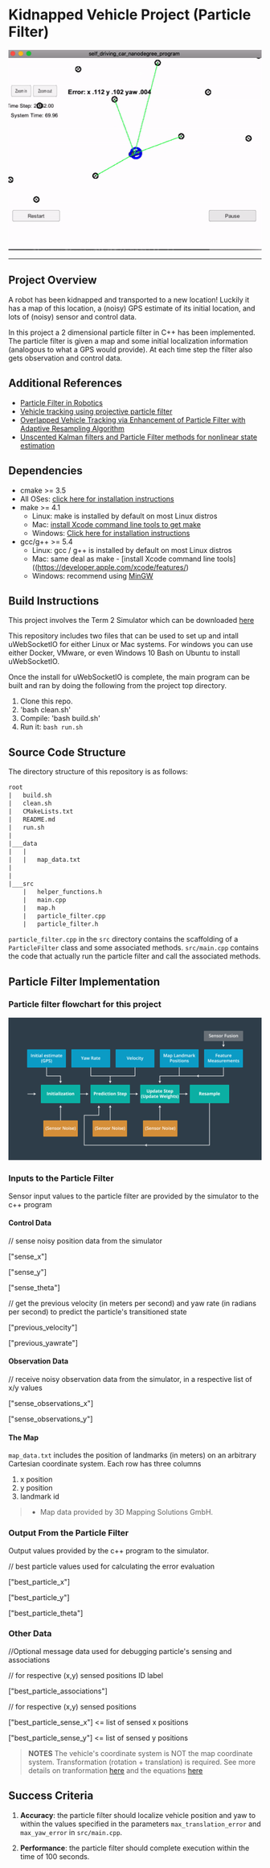 # Kidnapped Vehicle Project (Particle Filter)
![alt text][demo]

[demo]: ./media/demo.gif

---
## Project Overview
A robot has been kidnapped and transported to a new location! Luckily it has a map of this location, a (noisy) GPS estimate of its initial location, and lots of (noisy) sensor and control data.

In this project a 2 dimensional particle filter in C++ has been implemented. The particle filter is given a map and some initial localization information (analogous to what a GPS would provide). At each time step the filter also gets observation and control data. 

## Additional References
- [Particle Filter in Robotics](http://robots.stanford.edu/papers/thrun.pf-in-robotics-uai02.pdf)
- [Vehicle tracking using projective particle filter](https://www.researchgate.net/publication/46300863_Vehicle_Tracking_Using_Projective_Particle_Filter)
- [Overlapped Vehicle Tracking via Enhancement of Particle Filter with Adaptive Resampling Algorithm](http://ijssst.info/Vol-12/No-3/paper7.pdf)
- [Unscented Kalman filters and Particle Filter methods for nonlinear state estimation](http://ac.els-cdn.com/S2212017313006427/1-s2.0-S2212017313006427-main.pdf?_tid=e36cf932-5fd6-11e7-b1c1-00000aab0f27&acdnat=1499076400_c257df4f75a916408abbf14f078be8e2)


## Dependencies
* cmake >= 3.5
 * All OSes: [click here for installation instructions](https://cmake.org/install/)
* make >= 4.1
  * Linux: make is installed by default on most Linux distros
  * Mac: [install Xcode command line tools to get make](https://developer.apple.com/xcode/features/)
  * Windows: [Click here for installation instructions](http://gnuwin32.sourceforge.net/packages/make.htm)
* gcc/g++ >= 5.4
  * Linux: gcc / g++ is installed by default on most Linux distros
  * Mac: same deal as make - [install Xcode command line tools]((https://developer.apple.com/xcode/features/)
  * Windows: recommend using [MinGW](http://www.mingw.org/)

## Build Instructions
This project involves the Term 2 Simulator which can be downloaded [here](https://github.com/udacity/self-driving-car-sim/releases)

This repository includes two files that can be used to set up and intall uWebSocketIO for either Linux or Mac systems. For windows you can use either Docker, VMware, or even Windows 10 Bash on Ubuntu to install uWebSocketIO.

Once the install for uWebSocketIO is complete, the main program can be built and ran by doing the following from the project top directory.

1. Clone this repo.
2. 'bash clean.sh'
3. Compile: 'bash build.sh'
4. Run it: `bash run.sh`

## Source Code Structure
The directory structure of this repository is as follows:

```
root
|   build.sh
|   clean.sh
|   CMakeLists.txt
|   README.md
|   run.sh
|
|___data
|   |   
|   |   map_data.txt
|   
|   
|___src
    |   helper_functions.h
    |   main.cpp
    |   map.h
    |   particle_filter.cpp
    |   particle_filter.h
```

 `particle_filter.cpp` in the `src` directory contains the scaffolding of a `ParticleFilter` class and some associated methods.
 `src/main.cpp` contains the code that actually run the particle filter and call the associated methods.

## Particle Filter Implementation

### Particle filter flowchart for this project
![alt text][pf_flowchart]

[pf_flowchart]: ./media/PF_flowchart.png 

### Inputs to the Particle Filter
Sensor input values to the particle filter are provided by the simulator to the c++ program

#### Control Data

// sense noisy position data from the simulator

["sense_x"]

["sense_y"]

["sense_theta"]

// get the previous velocity (in meters per second) and yaw rate (in radians per second) to predict the particle's transitioned state

["previous_velocity"]

["previous_yawrate"]

#### Observation Data

// receive noisy observation data from the simulator, in a respective list of x/y values

["sense_observations_x"]

["sense_observations_y"]

#### The Map
`map_data.txt` includes the position of landmarks (in meters) on an arbitrary Cartesian coordinate system. Each row has three columns
1. x position
2. y position
3. landmark id

> * Map data provided by 3D Mapping Solutions GmbH.


### Output From the Particle Filter
Output values provided by the c++ program to the simulator.

// best particle values used for calculating the error evaluation

["best_particle_x"]

["best_particle_y"]

["best_particle_theta"] 

### Other Data
//Optional message data used for debugging particle's sensing and associations

// for respective (x,y) sensed positions ID label 

["best_particle_associations"]

// for respective (x,y) sensed positions

["best_particle_sense_x"] <= list of sensed x positions

["best_particle_sense_y"] <= list of sensed y positions


> **NOTES**
> The vehicle's coordinate system is NOT the map coordinate system.
> Transformation (rotation + translation) is required. See more details on tranformation [here](https://www.willamette.edu/~gorr/classes/GeneralGraphics/Transforms/transforms2d.htm) and the equations [here](http://planning.cs.uiuc.edu/node99.html)

## Success Criteria
1. **Accuracy**: the particle filter should localize vehicle position and yaw to within the values specified in the parameters `max_translation_error` and `max_yaw_error` in `src/main.cpp`.

2. **Performance**: the particle filter should complete execution within the time of 100 seconds.



